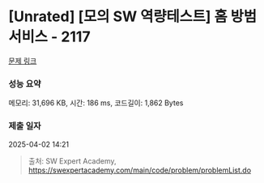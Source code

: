 # [Unrated] [모의 SW 역량테스트] 홈 방범 서비스 - 2117 

[문제 링크](https://swexpertacademy.com/main/code/problem/problemDetail.do?contestProbId=AV5V61LqAf8DFAWu) 

### 성능 요약

메모리: 31,696 KB, 시간: 186 ms, 코드길이: 1,862 Bytes

### 제출 일자

2025-04-02 14:21



> 출처: SW Expert Academy, https://swexpertacademy.com/main/code/problem/problemList.do